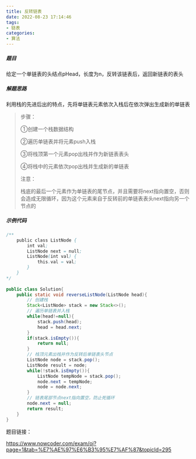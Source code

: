 ```yaml
---
title: 反转链表
date: 2022-08-23 17:14:46
tags:
- 链表
categories:
- 算法
---
```


##### 题目

给定一个单链表的头结点pHead，长度为n，反转该链表后，返回新链表的表头

##### 解题思路

利用栈的先进后出的特点，先将单链表元素依次入栈后在依次弹出生成新的单链表

> 步骤：
>
> ①创建一个栈数据结构
>
> ②遍历单链表并将元素push入栈
>
> ③将栈顶第一个元素pop出栈并作为新链表表头
>
> ④将栈中的元素依次pop出栈并生成新的单链表
>
> 注意：
>
> 栈底的最后一个元素作为单链表的尾节点，并且需要将next指向置空，否则会造成无限循环，因为这个元素来自于反转前的单链表表头next指向另一个节点的

##### 示例代码

```java
/**
	public class ListNode {
    	int val;
    	ListNode next = null;
    	ListNode(int val) {
    	   	this.val = val;
		}
	}
*/
    
public class Solution{
	public static void reverseListNode(ListNode head){
        // 创建栈
        Stack<ListNode> stack = new Stack<>();
        // 遍历单链表并入栈
        while(head!=null){
            stack.push(head);
            head = head.next;
        }
        if(stack.isEmpty()){
            return null;
        }
        // 栈顶元素出栈并作为反转后单链表头节点
        ListNode node = stack.pop();
        ListNode result = node;
        while(!stack.isEmpty()){
            ListNode tempNode = stack.pop();
            node.next = tempNode;
            node = node.next;
        }
        // 链表尾部节点next指向置空，防止死循环
        node.next = null;
        return result;
    }
}
```

题目链接：

https://www.nowcoder.com/exam/oj?page=1&tab=%E7%AE%97%E6%B3%95%E7%AF%87&topicId=295